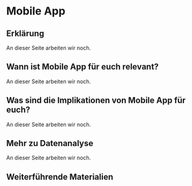 # Mobile App
## Erklärung
An dieser Seite arbeiten wir noch.

## Wann ist Mobile App für euch relevant?
An dieser Seite arbeiten wir noch.

## Was sind die Implikationen von Mobile App für euch? 
An dieser Seite arbeiten wir noch.

## Mehr zu Datenanalyse   
An dieser Seite arbeiten wir noch.

## Weiterführende Materialien

